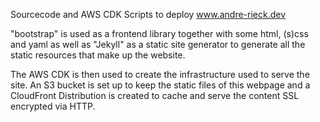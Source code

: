 Sourcecode and AWS CDK Scripts to deploy www.andre-rieck.dev

"bootstrap" is used as a frontend library together with some html, (s)css and yaml as well as 
"Jekyll" as a static site generator to generate all the static resources
that make up the website.

The AWS CDK is then used to create the infrastructure used to serve the site.
An S3 bucket is set up to keep the static files of this webpage and a CloudFront Distribution
is created to cache and serve the content SSL encrypted via HTTP.